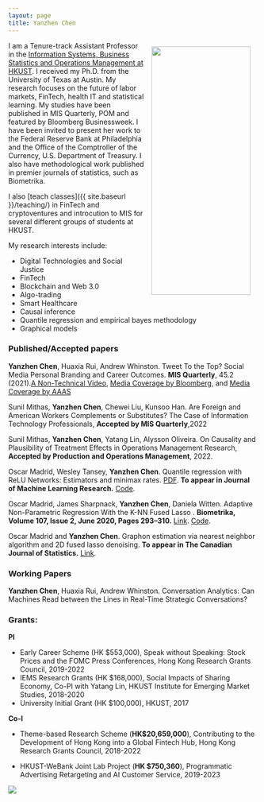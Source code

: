 ```yaml
---
layout: page
title: Yanzhen Chen
---
```


<img src="{{ site.baseurl }}/img/yanzhenchen.jpg" width="200" height="500" ALIGN="right" style="margin:10px 15px"/>



I am  a Tenure-track Assistant Professor in the [Information Systems, Business Statistics and Operations Management at HKUST](https://isom.hkust.edu.hk/). I received my Ph.D. from the University of Texas at Austin. My research focuses on the future of labor markets, FinTech, health IT and statistical learning. My studies have been published in MIS Quarterly, POM and featured by Bloomberg Businessweek. I have been invited to present her work to the Federal Reserve Bank at Philadelphia and the Office of the Comptroller of the Currency, U.S. Department of Treasury. I also have methodological work published in premier journals of statistics, such as Biometrika.


I also [teach classes]({{ site.baseurl }}/teaching/) in FinTech and cryptoventures and introcution to MIS for several different groups of students at HKUST.


My  research interests  include:
- Digital Technologies and Social Justice
- FinTech 
- Blockchain and Web 3.0
- Algo-trading
- Smart Healthcare
- Causal inference
- Quantile regression and empirical bayes methodology
- Graphical models




### Published/Accepted papers

**Yanzhen Chen**, Huaxia Rui, Andrew Whinston. Tweet To the Top? Social Media Personal Branding and Career Outcomes.  **MIS Quarterly**, 45.2 (2021).[A Non-Technical Video](https://www.youtube.com/watch?v=xvpmZypbJ7w), [Media Coverage by Bloomberg](https://www.bloomberg.com/news/articles/2021-02-25/branding-yourself-on-twitter-works-it-did-in-2012-anyway#xj4y7vzkg), and [Media Coverage by AAAS](https://www.eurekalert.org/news-releases/960251)

Sunil Mithas, **Yanzhen Chen**, Chewei Liu, Kunsoo Han. Are Foreign and American Workers Complements or Substitutes? The Case of Information Technology Professionals,  **Accepted by MIS Quarterly**,2022

Sunil Mithas, **Yanzhen Chen**, Yatang Lin, Alysson Oliveira. On Causality and Plausibility of Treatment Effects in Operations Management Research, **Accepted by Production and Operations Management**, 2022.
 
Oscar Madrid, Wesley Tansey, **Yanzhen Chen**.  Quantile regression with ReLU Networks: Estimators and minimax rates. [PDF](https://arxiv.org/pdf/2010.08236.pdf). **To appear in Journal of Machine Learning Research.** [Code](https://github.com/tansey/quantile-regression).

Oscar Madrid,  James Sharpnack, **Yanzhen Chen**, Daniela  Witten.  Adaptive Non-Parametric Regression With the K-NN Fused Lasso
. **Biometrika, Volume 107, Issue 2, June 2020, Pages 293–310.** [Link](https://academic.oup.com/biomet/article-abstract/107/2/293/5717457). [Code](https://github.com/stevenysw/qt_knnfl).

Oscar Madrid and **Yanzhen Chen**.  Graphon estimation via nearest neighbor algorithm and 2D fused lasso denoising. **To appear in  The Canadian Journal of Statistics.**  [Link](https://arxiv.org/pdf/1805.07042.pdf).

### Working Papers

**Yanzhen Chen**, Huaxia Rui, Andrew Whinston. Conversation Analytics: Can Machines Read between the Lines in Real-Time Strategic Conversations?  

### Grants:
**PI** 

+ Early Career Scheme (HK $553,000), Speak without Speaking: Stock Prices and the FOMC Press Conferences, Hong Kong Research Grants Council, 2019-2022
+ IEMS Research Grants (HK $168,000), Social Impacts of Sharing Economy, Co-PI with Yatang Lin, HKUST Institute for Emerging Market Studies, 2018-2020
+ University Initial Grant (HK $100,000), HKUST, 2017

**Co-I**

+ Theme-based Research Scheme (**HK$20,659,000**), Contributing to the Development of Hong Kong into a Global Fintech Hub, Hong Kong Research Grants Council, 2018-2022

+ HKUST-WeBank Joint Lab Project (**HK $750,360**), Programmatic Advertising Retargeting and AI Customer Service, 2019-2023



<a href="https://clustrmaps.com/site/1bpy1"  title="Visit tracker"><img src="//www.clustrmaps.com/map_v2.png?d=GqAkpiNYTOrL7fSu0ObUhuK1KMv5TJFr-jQhyTz6Vvw&cl=ffffff" /></a>

